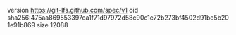 version https://git-lfs.github.com/spec/v1
oid sha256:475aa869553397ea1f71d97972d58c90c1c72b273bf4502d91be5b201e91b869
size 12088

